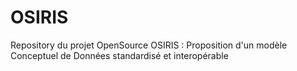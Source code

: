 # OSIRIS
Repository du projet OpenSource OSIRIS : Proposition d'un modèle Conceptuel de Données standardisé et interopérable
